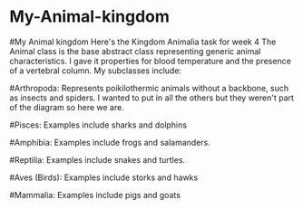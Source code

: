 # My-Animal-kingdom

#My Animal kingdom
Here's the Kingdom Animalia task for week 4 The Animal class is the base abstract class representing generic animal characteristics. I gave it properties for blood temperature and the presence of a vertebral column. My subclasses include:

#Arthropoda:
Represents poikilothermic animals without a backbone, such as insects and spiders. I wanted to put in all the others but they weren't part of the diagram so here we are.

#Pisces:
Examples include sharks and dolphins

#Amphibia:
Examples include frogs and salamanders.

#Reptilia:
Examples include snakes and turtles.

#Aves (Birds):
Examples include storks and hawks

#Mammalia:
Examples include pigs and goats
